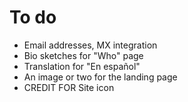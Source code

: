 # To do

- Email addresses, MX integration
- Bio sketches for "Who" page
- Translation for "En español"
- An image or two for the landing page
- CREDIT FOR Site icon
